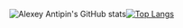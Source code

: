 ![Alexey Antipin's GitHub stats](https://github-readme-stats.vercel.app/api?username=scottyfionnghall&show_icons=true&theme=dracula)[![Top Langs](https://github-readme-stats.vercel.app/api/top-langs/?username=scottyfionnghall&theme=dracula&layout=compact)](https://github.com/anuraghazra/github-readme-stats)
